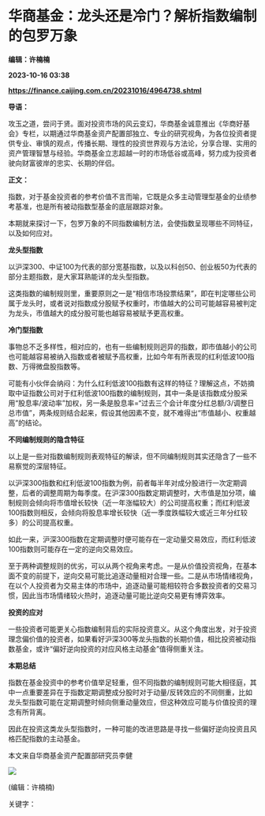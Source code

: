 # 华商基金：龙头还是冷门？解析指数编制的包罗万象
**编辑：许楠楠**

**2023-10-16 03:38**

**https://finance.caijing.com.cn/20231016/4964738.shtml**

**导语：**

攻玉之道，尝问于贤。面对投资市场的风云变幻，华商基金诚意推出《华商好基会》专栏，以期通过华商基金资产配置部独立、专业的研究视角，为各位投资者提供专业、审慎的观点，传播长期、理性的投资世界观与方法论，分享合理、实用的资产管理智慧与经验。华商基金立志超越一时的市场低谷或高峰，努力成为投资者驶向财富彼岸的忠实、长期的伴侣。

**正文：**

指数，对于基金投资者的参考价值不言而喻，它既是众多主动管理型基金的业绩参考基准，也是所有被动指数型基金的底层跟踪对象。

本期就来探讨一下，包罗万象的不同指数编制方法，会使指数呈现哪些不同特征，以及如何应对。

**龙头型指数**

以沪深300、中证100为代表的部分宽基指数，以及以科创50、创业板50为代表的部分主题指数，是大家耳熟能详的龙头型指数。

这类指数的编制规则里，重要原则之一是“相信市场投票结果”，即在判定哪些公司属于龙头时，或者说对指数成分股赋予权重时，市值越大的公司可能越容易被判定为龙头，市值越大的成分股可能也越容易被赋予更高权重。

**冷门型指数**

事物总不乏多样性，相对应的，也有一些编制规则迥异的指数，即市值越小的公司也可能越容易被纳入指数或者被赋予高权重，比如今年有所表现的红利低波100指数、万得微盘股指数等。

可能有小伙伴会纳闷：为什么红利低波100指数有这样的特征？理解这点，不妨摘取中证指数公司对于红利低波100指数的编制规则，其中一条是该指数成分股采用“股息率/波动率”加权，另一条是股息率=“过去三个会计年度分红总额/3/调整日总市值”，两条规则结合起来，假设其他因素不变，就不难得出“市值越小、权重越高”的结论。

**不同编制规则的隐含特征**

以上是一些对指数编制规则表观特征的解读，但不同编制规则其实还隐含了一些不易察觉的深层特征。

以沪深300指数和红利低波100指数为例，前者每半年对成分股进行一次定期调整，后者的调整周期为每季度。在沪深300指数定期调整时，大市值是加分项，编制规则会倾向将市值增长较快（近一年涨幅较大）的公司提高权重；而红利低波100指数则相反，会倾向将股息率增长较快（近一季度跌幅较大或近三年分红较多）的公司提高权重。

如此一来，沪深300指数在定期调整时便可能存在一定动量交易效应，而红利低波100指数则可能存在一定的逆向交易效应。

至于两种调整规则的优劣，可以从两个视角来考虑。一是从价值投资视角，在基本面不变的前提下，逆向交易可能比追逐动量相对合理一些。二是从市场情绪视角，在以个人投资者为交易主体的市场中，追逐动量可能相较符合多数投资者的交易习惯，因此当市场情绪较火热时，追逐动量可能比逆向交易更有博弈效率。

**投资的应对**

一些投资者可能更关心指数编制背后的实际投资意义。从这个角度出发，对于投资理念偏价值的投资者，如果看好沪深300等龙头指数的长期价值，相比投资被动指数基金，或许“偏好逆向投资的对应风格主动基金”值得侧重关注。

**本期总结**

指数在基金投资中的参考价值举足轻重，但不同指数的编制规则可能大相径庭，其中一点重要差异在于指数定期调整成分股时对于动量/反转效应的不同侧重，比如龙头型指数可能在定期调整时倾向侧重动量效应，但这种效应可能与价值投资的理念有所背离。

因此在投资这类龙头型指数时，一种可能的改进思路是寻找一些偏好逆向投资且风格匹配指数的主动基金。

本文来自华商基金资产配置部研究员李健

![](https://tx1.cdn.caijing.com.cn/2014-03-27/114048455.jpg)

(编辑：许楠楠)

关键字：